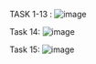 TASK 1-13 :
![image](https://github.com/user-attachments/assets/c684c343-958e-4fd2-8ea4-6ddc66e611e9)

Task 14:
![image](https://github.com/user-attachments/assets/5b79e139-f9db-4a15-92ef-bfe0c5dc65b6)

Task 15:
![image](https://github.com/user-attachments/assets/91051fa3-d2bc-47f0-b918-600743d64475)
